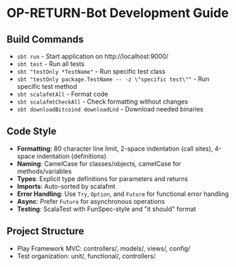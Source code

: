 # OP-RETURN-Bot Development Guide

## Build Commands
- `sbt run` - Start application on http://localhost:9000/
- `sbt test` - Run all tests
- `sbt "testOnly *TestName"` - Run specific test class
- `sbt "testOnly package.TestName -- -z \"specific test\""` - Run specific test method
- `sbt scalafmtAll` - Format code
- `sbt scalafmtCheckAll` - Check formatting without changes
- `sbt downloadBitcoind downloadLnd` - Download needed binaries

## Code Style
- **Formatting**: 80 character line limit, 2-space indentation (call sites), 4-space indentation (definitions)
- **Naming**: CamelCase for classes/objects, camelCase for methods/variables
- **Types**: Explicit type definitions for parameters and returns
- **Imports**: Auto-sorted by scalafmt
- **Error Handling**: Use `Try`, `Option`, and `Future` for functional error handling
- **Async**: Prefer `Future` for asynchronous operations
- **Testing**: ScalaTest with FunSpec-style and "it should" format

## Project Structure
- Play Framework MVC: controllers/, models/, views/, config/
- Test organization: unit/, functional/, controllers/